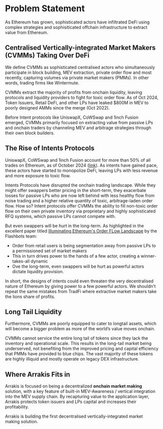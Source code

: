# Problem Statement

As Ethereum has grown, sophisticated actors have infiltrated DeFi using complex strategies and sophisiticated offchain infrastructure to extract value from Ethereum.

## Centralised Vertically-integrated Market Makers (CVMMs) Taking Over DeFi

We define CVMMs as sophisticated centralised actors who simultaneously participate in block building, MEV extraction, private order flow and most recently, capturing volumes via private market makers (PMMs). In other words, trading firms like Wintermute.

CVMMs extract the majority of profits from onchain liquidity, leaving protocols and liquidity providers to fight for toxic order flow. As of Oct 2024, Token Issuers, Retail DeFi, and other LPs have leaked $800M in MEV to poorly designed AMMs since the merge (Oct 2022).

Before Intent protocols like UniswapX, CoWSwap and 1inch Fusion emerged, CVMMs primarily focused on extracting value from passive LPs and onchain traders by channeling MEV and arbitrage strategies through their own block builders.

## The Rise of Intents Protocols

UniswapX, CoWSwap and 1inch Fusion account for more than 50% of all trades on Ethereum, as of October 2024 ([link](https://dune.com/queries/3146796/5248450)). As intents have gained pace, these actors have started to monopolize DeFi, leaving LPs with less revenue and more exposure to toxic flow.

Intents Protocols have disrupted the onchain trading landscape. While they might offer swappers better pricing in the short-term, they exacerbate losses for passive LPs who are now left behind with less healthy flow from noise trading and a higher relative quantity of toxic, arbitrage-laden order flow. How so? Intent protocols offer CVMMs the ability to fill non-toxic order flow on their own private inventory via proprietary and highly sophisticated RFQ systems, which passive LPs cannot compete with.

But even swappers will be hurt in the long-term. As highlighted in the excellent paper titled [Illuminating Ethereum's Order FLow Landscape](https://writings.flashbots.net/illuminate-the-order-flow) by the Flashbots team:

- Order from retail users is being segmentation away from passive LPs to a permissioned set of market makers
- This in turn drives power to the hands of a few actor, creating a winner-takes-all dynamic
- Ove the long-term, even swappers will be hurt as powerful actors dictate liquidity provision.

In short, the designs of intents could even threaten the very decentralised nature of Ethereum by giving power to a few powerful actors. We shouldn't repeat the same mistakes from TradFi where extractive market makers take the lions share of profits.

## Long Tail Liquidity

Furthermore, CVMMs are poorly equipped to cater to longtail assets, which will become a bigger problem as more of the world’s value moves onchain.

CVMMs cannot service the entire long tail of tokens since they lack the inventory and operational scale. This results in the long-tail market being underserved, not benefiting from the improved pricing and capital efficiency that PMMs have provided to blue chips. The vast majority of these tokens are highly illiquid and mostly operate on legacy DEX infrastructure.

## Where Arrakis Fits in

Arrakis is focused on being a decentralized **onchain market making** solution, with a key feature of built-in MEV-Awareness / vertical integration into the MEV supply chain. By recapturing value to the application layer, Arrakis protects token issuers and LPs capital and increases their profitability.

Arrakis is building the first decentralised vertically-integrated market making solution.

